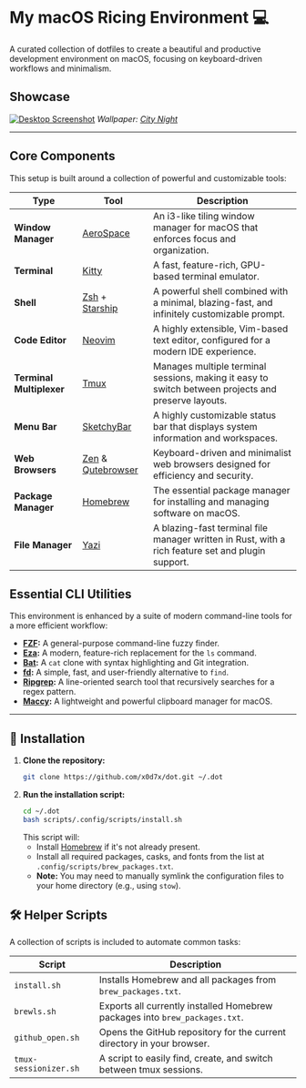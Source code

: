 # My macOS Ricing Environment 💻

A curated collection of dotfiles to create a beautiful and productive development environment on macOS, focusing on keyboard-driven workflows and minimalism.

## Showcase

[![Desktop Screenshot](https://i.imgur.com/gZlAKA4.png)](https://i.imgur.com/gZlAKA4.png)
_Wallpaper: [City Night](https://i.imgur.com/3VeMb4x.jpeg)_

---

## Core Components

This setup is built around a collection of powerful and customizable tools:

| Type                     | Tool                                                                                                  | Description                                                                                         |
| ------------------------ | ----------------------------------------------------------------------------------------------------- | --------------------------------------------------------------------------------------------------- |
| **Window Manager**       | [AeroSpace](https://github.com/nikitabobko/AeroSpace)                                                 | An i3-like tiling window manager for macOS that enforces focus and organization.                    |
| **Terminal**             | [Kitty](https://github.com/kovidgoyal/kitty)                                                          | A fast, feature-rich, GPU-based terminal emulator.                                                  |
| **Shell**                | [Zsh](https://www.zsh.org/) + [Starship](https://github.com/starship/starship)                        | A powerful shell combined with a minimal, blazing-fast, and infinitely customizable prompt.         |
| **Code Editor**          | [Neovim](https://neovim.io/)                                                                          | A highly extensible, Vim-based text editor, configured for a modern IDE experience.                 |
| **Terminal Multiplexer** | [Tmux](https://github.com/tmux/tmux)                                                                  | Manages multiple terminal sessions, making it easy to switch between projects and preserve layouts. |
| **Menu Bar**             | [SketchyBar](https://github.com/FelixKratz/SketchyBar)                                                | A highly customizable status bar that displays system information and workspaces.                   |
| **Web Browsers**         | [Zen](https://github.com/zen-browser/www) & [Qutebrowser](https://github.com/qutebrowser/qutebrowser) | Keyboard-driven and minimalist web browsers designed for efficiency and security.                   |
| **Package Manager**      | [Homebrew](https://brew.sh/)                                                                          | The essential package manager for installing and managing software on macOS.                        |
| **File Manager**         | [Yazi](https://github.com/sxyazi/yazi)                                                                | A blazing-fast terminal file manager written in Rust, with a rich feature set and plugin support.   |

## Essential CLI Utilities

This environment is enhanced by a suite of modern command-line tools for a more efficient workflow:

- **[FZF](https://github.com/junegunn/fzf):** A general-purpose command-line fuzzy finder.
- **[Eza](https://github.com/eza-community/eza):** A modern, feature-rich replacement for the `ls` command.
- **[Bat](https://github.com/sharkdp/bat):** A `cat` clone with syntax highlighting and Git integration.
- **[fd](https://github.com/sharkdp/fd):** A simple, fast, and user-friendly alternative to `find`.
- **[Ripgrep](https://github.com/BurntSushi/ripgrep):** A line-oriented search tool that recursively searches for a regex pattern.
- **[Maccy](https://maccy.app/):** A lightweight and powerful clipboard manager for macOS.

---

## 🚀 Installation

1.  **Clone the repository:**
    ```sh
    git clone https://github.com/x0d7x/dot.git ~/.dot
    ```
2.  **Run the installation script:**
    ```sh
    cd ~/.dot
    bash scripts/.config/scripts/install.sh
    ```
    This script will:
    - Install [Homebrew](https://brew.sh/) if it's not already present.
    - Install all required packages, casks, and fonts from the list at `.config/scripts/brew_packages.txt`.
    - **Note:** You may need to manually symlink the configuration files to your home directory (e.g., using `stow`).

## 🛠️ Helper Scripts

A collection of scripts is included to automate common tasks:

| Script                | Description                                                                 |
| --------------------- | --------------------------------------------------------------------------- |
| `install.sh`          | Installs Homebrew and all packages from `brew_packages.txt`.                |
| `brewls.sh`           | Exports all currently installed Homebrew packages into `brew_packages.txt`. |
| `github_open.sh`      | Opens the GitHub repository for the current directory in your browser.      |
| `tmux-sessionizer.sh` | A script to easily find, create, and switch between tmux sessions.          |
